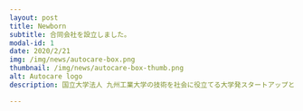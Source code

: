 ```yaml
---
layout: post
title: Newborn
subtitle: 合同会社を設立しました。
modal-id: 1
date: 2020/2/21
img: /img/news/autocare-box.png
thumbnail: /img/news/autocare-box-thumb.png
alt: Autocare logo
description: 国立大学法人 九州工業大学の技術を社会に役立てる大学発スタートアップとして、合同会社AUTOCAREを設立しました。 スマートフォンAI行動認識とAIビッグデータ分析を生かしたサービスを展開します。どうぞ、よろしくお願いいたします。

---
```

